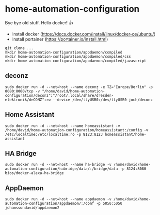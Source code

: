 # home-automation-configuration
Bye bye old stuff. Hello docker! :thumbsup:

* Install docker (https://docs.docker.com/install/linux/docker-ce/ubuntu/)
* Install portainer (https://portainer.io/install.html)

```
git clone ...
mkdir home-automation-configuration/appdaemon/compiled
mkdir home-automation-configuration/appdaemon/compiled/css
mkdir home-automation-configuration/appdaemon/compiled/javascript
```

## deconz
```
sudo docker run -d --net=host --name deconz -e TZ="Europe/Berlin" -p 8080:8080/tcp -v "/home/david/home-automation-configuration/deconz":"/root/.local/share/dresden-elektronik/deCONZ":rw --device /dev/ttyUSB0:/dev/ttyUSB0 joch/deconz
```

## Home Assistant
```
sudo docker run -d --net=host --name homeassistant -v /home/david/home-automation-configuration/homeassistant:/config -v /etc/localtime:/etc/localtime:ro -p 8123:8123 homeassistant/home-assistant
```

## HA Bridge
```
sudo docker run -d --net=host --name ha-bridge -v /home/david/home-automation-configuration/habridge/data/:/bridge/data -p 8124:8080 bios/docker-alexa-ha-bridge
```

## AppDaemon
```
sudo docker run -d --net=host --name appdaemon -v /home/david/home-automation-configuration/appdaemon/:/conf -p 5050:5050 johanssondavid/appdaemon2
```
